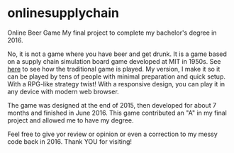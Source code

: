 # onlinesupplychain
Online Beer Game
My final project to complete my bachelor's degree in 2016.

No, it is not a game where you have beer and get drunk. It is a game based on a supply chain simulation board game developed at MIT in 1950s. See <a href="https://www.technologyreview.com/s/520181/the-beer-game/">here</a> to see how the traditional game is played.
My version, I make it so it can be played by tens of people with minimal preparation and quick setup. With a RPG-like strategy twist! With a responsive design, you can play it in any device with modern web browser. 

The game was designed at the end of 2015, then developed for about 7 months and finished in June 2016. This game contributed an "A" in my final project and allowed me to have my degree.

Feel free to give yor review or opinion or even a correction to my messy code back in 2016.
Thank YOU for visiting!
